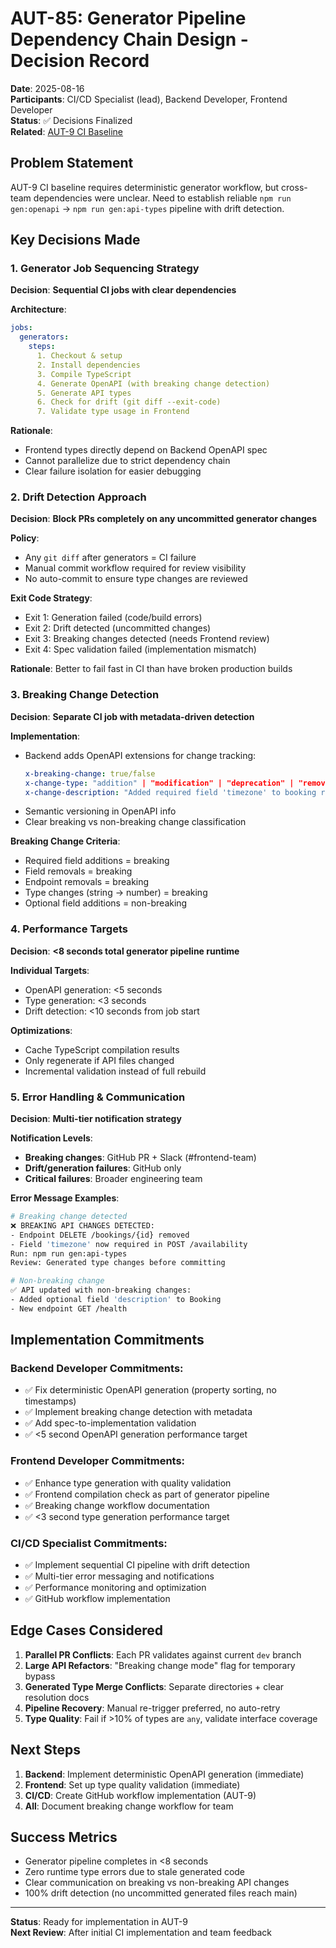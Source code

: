 # AUT-85: Generator Pipeline Dependency Chain Design - Decision Record

**Date**: 2025-08-16  
**Participants**: CI/CD Specialist (lead), Backend Developer, Frontend Developer  
**Status**: ✅ Decisions Finalized  
**Related**: [AUT-9 CI Baseline](../../ops/linear/README.md)

## Problem Statement

AUT-9 CI baseline requires deterministic generator workflow, but cross-team dependencies were unclear. Need to establish reliable `npm run gen:openapi` → `npm run gen:api-types` pipeline with drift detection.

## Key Decisions Made

### 1. Generator Job Sequencing Strategy

**Decision**: **Sequential CI jobs with clear dependencies**

**Architecture**:
```yaml
jobs:
  generators:
    steps:
      1. Checkout & setup
      2. Install dependencies 
      3. Compile TypeScript
      4. Generate OpenAPI (with breaking change detection)
      5. Generate API types
      6. Check for drift (git diff --exit-code)
      7. Validate type usage in Frontend
```

**Rationale**: 
- Frontend types directly depend on Backend OpenAPI spec
- Cannot parallelize due to strict dependency chain
- Clear failure isolation for easier debugging

### 2. Drift Detection Approach

**Decision**: **Block PRs completely on any uncommitted generator changes**

**Policy**:
- Any `git diff` after generators = CI failure
- Manual commit workflow required for review visibility
- No auto-commit to ensure type changes are reviewed

**Exit Code Strategy**:
- Exit 1: Generation failed (code/build errors)
- Exit 2: Drift detected (uncommitted changes)
- Exit 3: Breaking changes detected (needs Frontend review)
- Exit 4: Spec validation failed (implementation mismatch)

**Rationale**: Better to fail fast in CI than have broken production builds

### 3. Breaking Change Detection

**Decision**: **Separate CI job with metadata-driven detection**

**Implementation**:
- Backend adds OpenAPI extensions for change tracking:
  ```yaml
  x-breaking-change: true/false
  x-change-type: "addition" | "modification" | "deprecation" | "removal"
  x-change-description: "Added required field 'timezone' to booking request"
  ```
- Semantic versioning in OpenAPI info
- Clear breaking vs non-breaking change classification

**Breaking Change Criteria**:
- Required field additions = breaking
- Field removals = breaking  
- Endpoint removals = breaking
- Type changes (string → number) = breaking
- Optional field additions = non-breaking

### 4. Performance Targets

**Decision**: **<8 seconds total generator pipeline runtime**

**Individual Targets**:
- OpenAPI generation: <5 seconds
- Type generation: <3 seconds
- Drift detection: <10 seconds from job start

**Optimizations**:
- Cache TypeScript compilation results
- Only regenerate if API files changed
- Incremental validation instead of full rebuild

### 5. Error Handling & Communication

**Decision**: **Multi-tier notification strategy**

**Notification Levels**:
- **Breaking changes**: GitHub PR + Slack (#frontend-team)
- **Drift/generation failures**: GitHub only
- **Critical failures**: Broader engineering team

**Error Message Examples**:
```bash
# Breaking change detected
❌ BREAKING API CHANGES DETECTED:
- Endpoint DELETE /bookings/{id} removed
- Field 'timezone' now required in POST /availability
Run: npm run gen:api-types
Review: Generated type changes before committing

# Non-breaking change
✅ API updated with non-breaking changes:
- Added optional field 'description' to Booking
- New endpoint GET /health
```

## Implementation Commitments

### Backend Developer Commitments:
- ✅ Fix deterministic OpenAPI generation (property sorting, no timestamps)
- ✅ Implement breaking change detection with metadata
- ✅ Add spec-to-implementation validation
- ✅ <5 second OpenAPI generation performance target

### Frontend Developer Commitments:
- ✅ Enhance type generation with quality validation
- ✅ Frontend compilation check as part of generator pipeline
- ✅ Breaking change workflow documentation
- ✅ <3 second type generation performance target

### CI/CD Specialist Commitments:
- ✅ Implement sequential CI pipeline with drift detection
- ✅ Multi-tier error messaging and notifications
- ✅ Performance monitoring and optimization
- ✅ GitHub workflow implementation

## Edge Cases Considered

1. **Parallel PR Conflicts**: Each PR validates against current `dev` branch
2. **Large API Refactors**: "Breaking change mode" flag for temporary bypass
3. **Generated Type Merge Conflicts**: Separate directories + clear resolution docs
4. **Pipeline Recovery**: Manual re-trigger preferred, no auto-retry
5. **Type Quality**: Fail if >10% of types are `any`, validate interface coverage

## Next Steps

1. **Backend**: Implement deterministic OpenAPI generation (immediate)
2. **Frontend**: Set up type quality validation (immediate)  
3. **CI/CD**: Create GitHub workflow implementation (AUT-9)
4. **All**: Document breaking change workflow for team

## Success Metrics

- Generator pipeline completes in <8 seconds
- Zero runtime type errors due to stale generated code
- Clear communication on breaking vs non-breaking API changes
- 100% drift detection (no uncommitted generated files reach main)

---

**Status**: Ready for implementation in AUT-9  
**Next Review**: After initial CI implementation and team feedback